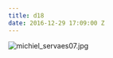 ```yaml
---
title: d18
date: 2016-12-29 17:09:00 Z
---
```


![michiel_servaes07.jpg](/uploads/michiel_servaes07.jpg)